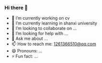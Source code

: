 ### Hi there 👋

<!--
**lishaoji91/lishaoji91** is a ✨ _special_ ✨ repository because its `README.md` (this file) appears on your GitHub profile.

Here are some ideas to get you started:

- 🔭 I’m currently working on cv
- 🌱 I’m currently learning in shanxi university
- 👯 I’m looking to collaborate on ...
- 🤔 I’m looking for help with ...
- 💬 Ask me about ...
- 📫 How to reach me: 1261366510@qq.com
- 😄 Pronouns: ...
- ⚡ Fun fact: ...
-->
- 🔭 I’m currently working on cv
- 🌱 I’m currently learning in shanxi university
- 👯 I’m looking to collaborate on ...
- 🤔 I’m looking for help with ...
- 💬 Ask me about ...
- 📫 How to reach me: 1261366510@qq.com
- 😄 Pronouns: ...
- ⚡ Fun fact: ...
